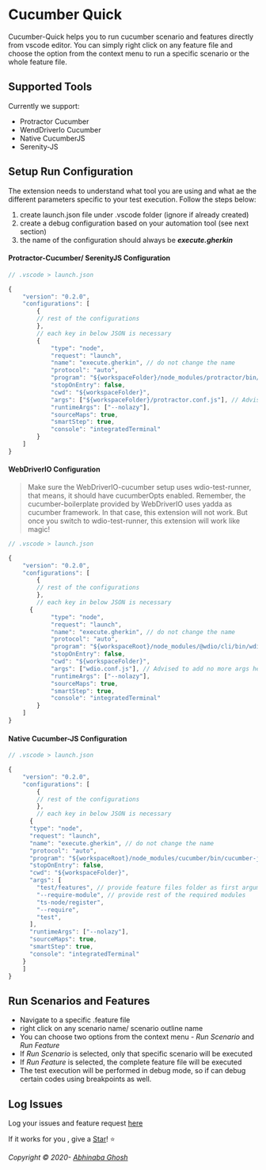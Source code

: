 # Cucumber Quick

Cucumber-Quick helps you to run cucumber scenario and features directly from vscode editor. You can simply right click on any feature file and choose the option from the context menu to run a specific scenario or the whole feature file.

## Supported Tools

Currently we support:

- Protractor Cucumber
- WendDriverIo Cucumber
- Native CucumberJS
- Serenity-JS

## Setup Run Configuration

The extension needs to understand what tool you are using and what ae the different parameters specific to your test execution. Follow the steps below:

1. create launch.json file under .vscode folder (ignore if already created)
2. create a debug configuration based on your automation tool (see next section)
3. the name of the configuration should always be **_execute.gherkin_**

#### Protractor-Cucumber/ SerenityJS Configuration

```ts
// .vscode > launch.json

{
	"version": "0.2.0",
	"configurations": [
        {
        // rest of the configurations
        },
        // each key in below JSON is necessary
        {
			"type": "node",
			"request": "launch",
			"name": "execute.gherkin", // do not change the name
			"protocol": "auto",
			"program": "${workspaceFolder}/node_modules/protractor/bin/protractor",
			"stopOnEntry": false,
			"cwd": "${workspaceFolder}",
			"args": ["${workspaceFolder}/protractor.conf.js"], // Advised to add no more args here
			"runtimeArgs": ["--nolazy"],
			"sourceMaps": true,
			"smartStep": true,
			"console": "integratedTerminal"
		}
	]
}

```

#### WebDriverIO Configuration

> Make sure the WebDriverIO-cucumber setup uses wdio-test-runner, that means, it should have cucumberOpts enabled. Remember, the cucumber-boilerplate provided by WebDriverIO uses yadda as cucumber framework. In that case, this extension will not work. But once you switch to wdio-test-runner, this extension will work like magic!

```ts
// .vscode > launch.json

{
	"version": "0.2.0",
	"configurations": [
        {
        // rest of the configurations
        },
        // each key in below JSON is necessary
      {
			"type": "node",
			"request": "launch",
			"name": "execute.gherkin", // do not change the name
			"protocol": "auto",
			"program": "${workspaceRoot}/node_modules/@wdio/cli/bin/wdio.js",
			"stopOnEntry": false,
			"cwd": "${workspaceFolder}",
			"args": ["wdio.conf.js"], // Advised to add no more args here
			"runtimeArgs": ["--nolazy"],
			"sourceMaps": true,
			"smartStep": true,
			"console": "integratedTerminal"
		}
	]
}

```

#### Native Cucumber-JS Configuration

```ts
// .vscode > launch.json

{
	"version": "0.2.0",
	"configurations": [
        {
        // rest of the configurations
        },
        // each key in below JSON is necessary
      {
      "type": "node",
      "request": "launch",
      "name": "execute.gherkin", // do not change the name
      "protocol": "auto",
      "program": "${workspaceRoot}/node_modules/cucumber/bin/cucumber-js",
      "stopOnEntry": false,
      "cwd": "${workspaceFolder}",
      "args": [
        "test/features", // provide feature files folder as first argument
        "--require-module", // provide rest of the required modules
        "ts-node/register",
        "--require",
        "test",
      ],
      "runtimeArgs": ["--nolazy"],
      "sourceMaps": true,
      "smartStep": true,
      "console": "integratedTerminal"
    }
	]
}

```

## Run Scenarios and Features

- Navigate to a specific .feature file
- right click on any scenario name/ scenario outline name
- You can choose two options from the context menu - _Run Scenario_ and _Run Feature_
- If _Run Scenario_ is selected, only that specific scenario will be executed
- If _Run Feature_ is selected, the complete feature file will be executed
- The test execution will be performed in debug mode, so if can debug certain codes using breakpoints as well.

## Log Issues
Log your issues and feature request [here](https://github.com/abhinaba-ghosh/cucumber-quick/issues)

If it works for you , give a [Star](https://github.com/abhinaba-ghosh/cucumber-quick/issues)! :star:

_Copyright &copy; 2020- [Abhinaba Ghosh](https://www.linkedin.com/in/abhinaba-ghosh-9a2ab8a0/)_
